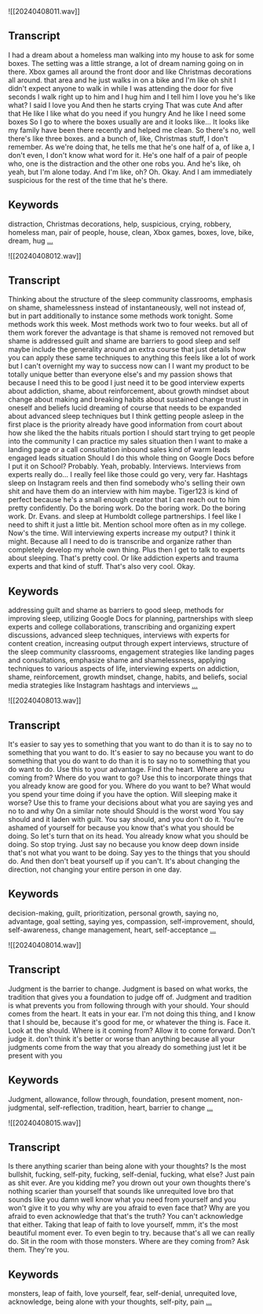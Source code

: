 ![[20240408011.wav]]
## Transcript
 I had a dream about a homeless man walking into my house to ask for some boxes. The setting was a little strange, a lot of dream naming going on in there. Xbox games all around the front door and like Christmas decorations all around. that area and he just walks in on a bike and I'm like oh shit I didn't expect anyone to walk in while I was attending the door for five seconds I walk right up to him and I hug him and I tell him I love you he's like what? I said I love you And then he starts crying That was cute And after that He like I like what do you need if you hungry And he like I need some boxes So I go to where the boxes usually are and it looks like... It looks like my family have been there recently and helped me clean. So there's no, well there's like three boxes. and a bunch of, like, Christmas stuff, I don't remember. As we're doing that, he tells me that he's one half of a, of like a, I don't even, I don't know what word for it. He's one half of a pair of people who, one is the distraction and the other one robs you. And he's like, oh yeah, but I'm alone today. And I'm like, oh? Oh. Okay. And I am immediately suspicious for the rest of the time that he's there.
## Keywords
distraction, Christmas decorations, help, suspicious, crying, robbery, homeless man, pair of people, house, clean, Xbox games, boxes, love, bike, dream, hug
[...](obsidian://swiftink_transcript_functions?id=bfcd1672-9aed-47a5-b17a-fc292706adef)

![[20240408012.wav]]
## Transcript
 Thinking about the structure of the sleep community classrooms, emphasis on shame, shamelessness instead of instantaneously, well not instead of, but in part additionally to instance some methods work tonight. Some methods work this week. Most methods work two to four weeks. but all of them work forever the advantage is that shame is removed not removed but shame is addressed guilt and shame are barriers to good sleep and self maybe include the generality around an extra course that just details how you can apply these same techniques to anything this feels like a lot of work but I can't overnight my way to success now can I I want my product to be totally unique better than everyone else's and my passion shows that because I need this to be good I just need it to be good interview experts about addiction, shame, about reinforcement, about growth mindset about change about making and breaking habits about sustained change trust in oneself and beliefs lucid dreaming of course that needs to be expanded about advanced sleep techniques but I think getting people asleep in the first place is the priority already have good information from court about how she liked the the habits rituals portion I should start trying to get people into the community I can practice my sales situation then I want to make a landing page or a call consultation inbound sales kind of warm leads engaged leads situation Should I do this whole thing on Google Docs before I put it on School? Probably. Yeah, probably. Interviews. Interviews from experts really do... I really feel like those could go very, very far. Hashtags sleep on Instagram reels and then find somebody who's selling their own shit and have them do an interview with him maybe. Tiger123 is kind of perfect because he's a small enough creator that I can reach out to him pretty confidently. Do the boring work. Do the boring work. Do the boring work. Dr. Evans. and sleep at Humboldt college partnerships. I feel like I need to shift it just a little bit. Mention school more often as in my college. Now's the time. Will interviewing experts increase my output? I think it might. Because all I need to do is transcribe and organize rather than completely develop my whole own thing. Plus then I get to talk to experts about sleeping. That's pretty cool. Or like addiction experts and trauma experts and that kind of stuff. That's also very cool. Okay.
## Keywords
addressing guilt and shame as barriers to good sleep, methods for improving sleep, utilizing Google Docs for planning, partnerships with sleep experts and college collaborations, transcribing and organizing expert discussions, advanced sleep techniques, interviews with experts for content creation, increasing output through expert interviews, structure of the sleep community classrooms, engagement strategies like landing pages and consultations, emphasize shame and shamelessness, applying techniques to various aspects of life, interviewing experts on addiction, shame, reinforcement, growth mindset, change, habits, and beliefs, social media strategies like Instagram hashtags and interviews
[...](obsidian://swiftink_transcript_functions?id=954bfdb6-cb4a-4606-b57b-6c64ff64d92a)

![[20240408013.wav]]
## Transcript
 It's easier to say yes to something that you want to do than it is to say no to something that you want to do. It's easier to say no because you want to do something that you do want to do than it is to say no to something that you do want to do. Use this to your advantage. Find the heart. Where are you coming from? Where do you want to go? Use this to incorporate things that you already know are good for you. Where do you want to be? What would you spend your time doing if you have the option. Will sleeping make it worse? Use this to frame your decisions about what you are saying yes and no to and why On a similar note should Should is the worst word You say should and it laden with guilt. You say should, and you don't do it. You're ashamed of yourself for because you know that's what you should be doing. So let's turn that on its head. You already know what you should be doing. So stop trying. Just say no because you know deep down inside that's not what you want to be doing. Say yes to the things that you should do. And then don't beat yourself up if you can't. It's about changing the direction, not changing your entire person in one day.
## Keywords
decision-making, guilt, prioritization, personal growth, saying no, advantage, goal setting, saying yes, compassion, self-improvement, should, self-awareness, change management, heart, self-acceptance
[...](obsidian://swiftink_transcript_functions?id=f47661f1-33cc-45f9-94fc-7b6ef156787b)

![[20240408014.wav]]
## Transcript
 Judgment is the barrier to change. Judgment is based on what works, the tradition that gives you a foundation to judge off of. Judgment and tradition is what prevents you from following through with your should. Your should comes from the heart. It eats in your ear. I'm not doing this thing, and I know that I should be, because it's good for me, or whatever the thing is. Face it. Look at the should. Where is it coming from? Allow it to come forward. Don't judge it. don't think it's better or worse than anything because all your judgments come from the way that you already do something just let it be present with you
## Keywords
Judgment, allowance, follow through, foundation, present moment, non-judgmental, self-reflection, tradition, heart, barrier to change
[...](obsidian://swiftink_transcript_functions?id=c9f78819-7e95-4ecd-bd4b-1014fbcaf5ba)

![[20240408015.wav]]
## Transcript
 Is there anything scarier than being alone with your thoughts? Is the most bullshit, fucking, self-pity, fucking, self-denial, fucking, what else? Just pain as shit ever. Are you kidding me? you drown out your own thoughts there's nothing scarier than yourself that sounds like unrequited love bro that sounds like you damn well know what you need from yourself and you won't give it to you why why are you afraid to even face that? Why are you afraid to even acknowledge that that's the truth? You can't acknowledge that either. Taking that leap of faith to love yourself, mmm, it's the most beautiful moment ever. To even begin to try. because that's all we can really do. Sit in the room with those monsters. Where are they coming from? Ask them. They're you.
## Keywords
monsters, leap of faith, love yourself, fear, self-denial, unrequited love, acknowledge, being alone with your thoughts, self-pity, pain
[...](obsidian://swiftink_transcript_functions?id=3c469b78-869e-4fea-8861-b1e8103c4e84)